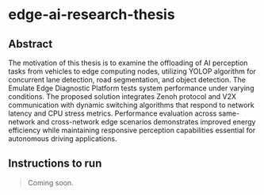 # edge-ai-research-thesis

## Abstract

The motivation of this thesis is to examine the offloading of AI perception tasks from vehicles to edge computing nodes, utilizing YOLOP algorithm for concurrent lane detection, road segmentation, and object detection. The Emulate Edge Diagnostic Platform tests system performance under varying conditions. The proposed solution integrates Zenoh protocol and V2X communication with dynamic switching algorithms that respond to network latency and CPU stress metrics. Performance evaluation across same-network and cross-network edge scenarios demonstrates improved energy efficiency while maintaining responsive perception capabilities essential for autonomous driving applications.

## Instructions to run

> Coming soon.
